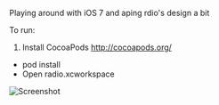 Playing around with iOS 7 and aping rdio's design a bit

To run:

1. Install CocoaPods http://cocoapods.org/
* pod install
* Open radio.xcworkspace

![Screenshot](http://i.imgur.com/NAClxUa.png)
